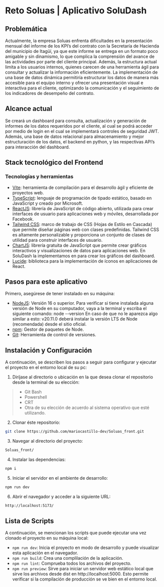 # Reto Soluas | Aplicativo SoluDash

## Problemática

Actualmente, la empresa Soluas enfrenta dificultades en la presentación mensual del informe de los
KPI’s del contrato con la Secretaría de Hacienda del municipio de Itagüí, ya que este informe se
entrega en un formato poco amigable y sin dinamismo, lo que complica la comprensión del avance de
las actividades por parte del cliente principal. Además, la estructura actual limita a los usuarios
internos, quienes carecen de una herramienta ágil para consultar y actualizar la información
eficientemente. La implementación de una base de datos dinámica permitiría estructurar los datos
de manera más accesible para el equipo interno y ofrecer una presentación visual e interactiva para
el cliente, optimizando la comunicación y el seguimiento de los indicadores de desempeño del
contrato.

## Alcance actual

Se creará un dashboard para consulta, actualización y generación de informes de los datos requeridos 
por el cliente, al cual se podrá acceder por medio de login en el cual se implementará controles de 
seguridad JWT. Además, una base de datos relacional para almacenamiento y mejor estructuración de los 
datos, el backend en python, y las respectivas API’s para interacción del dashboard.

## Stack tecnológico del Frontend
### Tecnologías y herramientas

- [Vite](https://vite.dev/): herramienta de compilación para el desarrollo ágil y eficiente de proyectos web.
- [TypeScript](https://www.typescriptlang.org/): lenguaje de programación de tipado estático, basado en JavaScript y creado por Microsoft.
- [ReactJS](https://react.dev/): librería de JavaScript de código abierto, utilizada para crear interfaces de usuario para 
aplicaciones web y móviles, desarrollada por Facebook.
- [Tailwind CSS](https://tailwindcss.com/docs/guides/vite): marco de trabajo de CSS (Hojas de Estilo en Cascada) que permite diseñar páginas web con clases predefinidas. Tailwind CSS es altamente personalizable y proporciona un conjunto de clases de utilidad para construir interfaces de usuario. 
- [ChartJS](https://www.chartjs.org/): librería gratuita de JavaScript que permite crear gráficos interactivos y visualizaciones de datos para aplicaciones web. En SoluDash la implementamos en para crear los gráficos del dashboard.
- [Lucide](https://lucide.dev/guide/packages/lucide-react): biblioteca para la implementación de íconos en aplicaciones de React.

## Pasos para  este aplicativo

Primero, asegúrese de tener instalado en su máquina:

- [NodeJS](https://nodejs.org/en/): Versión 16 o superior. 
Para verificar si tiene instalada alguna versión de Node en su computador, vaya a la terminal y escriba el siguiente comando:
node --version
En caso de que no le aparezca algo similar a esto: v20.11.0 deberá instalar la versión LTS de Node (recomendada) desde el sitio oficial.
- [npm](https://www.npmjs.com/): Gestor de paquetes de Node.
- [Git](https://git-scm.com/): Herramienta de control de versiones.

## Instalación y Configuración

A continuación, se describen los pasos a seguir para configurar y ejecutar el proyecto en el entorno local de su pc:

1. Diríjase al directorio o ubicación en la que desea clonar el repositorio desde la terminal de su elección:
> - Git Bash
> - Powershell
> - CRT
> - Otra de su elección de acuerdo al sistema operativo que esté utilizando.

2. Clonar éste repositorio:

```bash
git clone https://github.com/mariocastillo-dev/Soluas_front.git
```

3. Navegar al directorio del proyecto:

```bash
Soluas_front/
```

4. Instalar las dependencias:

```bash
npm i
```

5. Iniciar el servidor en el ambiente de desarrollo:

```bash
npm run dev
```

6. Abrir el navegador y acceder a la siguiente URL:

```bash
http://localhost:5173/
```

## Lista de Scripts 

A continuación, se mencionan los scripts que puede ejecutar una vez clonado el proyecto en su máquina local:

- `npm run dev`: Inicia el proyecto en modo de desarrollo y puede visualizar esta aplicación en el navegador.
- `npm run build`: Crea una complilación de la aplicación.
- `npm run lint`: Comprueba todos los archivos del proyecto.
- `npm run preview`: Sirve para iniciar un servidor web estático local que sirve los archivos desde dist en http://localhost:5000. Esto permite verificar si la compilación de producción se ve bien en el entorno local.